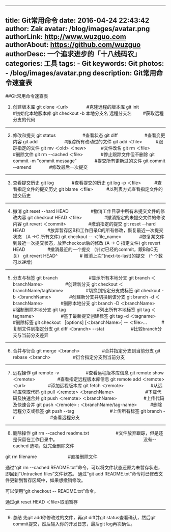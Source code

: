 
---
title: Git常用命令
date: 2016-04-24 22:43:42
author: Zak
avatar: /blog/images/avatar.png
authorLink: http://www.wuzguo.com
authorAbout: https://github.com/wuzguo
authorDesc: 一个追求进步的「十八线码农」
categories: 工具
tags: 
	- Git
keywords: Git
photos:
	- /blog/images/avatar.png
description: Git常用命令速查表
---


##Git常用命令速查表


1. 创建版本库
git clone ＜url>　　　　#克隆远程的版本库
git init　　　　　　#初始化本地版本库
git checkout -b  本地分支名  远程分支名　	　			#获取远程分支的代码

***
2. 修改和提交
git status　　　　　　#查看状态
git diff　　　　　　#查看变更内容
git add　　　　　　#跟踪所有改动过的文件
git add ＜file>　　　#跟踪指定的文件
git mv ＜old> ＜new>	　　　#文件改名
git rm ＜file>　　　　#删除文件
git rm --cached ＜file>　　　　#停止跟踪文件但不删除
git commit -m "commit message"　　　　#提交所有更新过的文件
git commit --amend　　　　#修改最后一次提交

***
3. 查看提交历史
git log　　　　#查看提交的历史
git log -p ＜file>　　　#查看指定文件的提交历史
git blame ＜file>　　　#以列表方式查看指定文件的提交历史

***
4. 撤消 
git reset --hard HEAD　　　　　#撤消工作目录中所有未提交文件的修改内容
git checkout HEAD ＜file>　　　　　#撤消指定的未提交文件的修改内容
git revert ＜commit>　　　　　#撤消指定的提交
git reset --hard HEAD　　　　　#放弃暂存区B和工作目录C的所有修改，恢复最近一次提交状态 （A ->C 所有文件)
git checkout -- ＜file_name>　　　　#恢复某文件到最近一次提交状态，放弃checkout后的修改 (A -> C 指定文件)
git revert HEAD　　　　　#撤消最近的一个提交 （针对已经的commit，跟B和C无关）
git revert HEAD^　　　　　# 撤消上次”(next-to-last)的提交 （^ 个数可以递增）

*** 

5. 分支与标签
git branch　　　　　　　#显示所有本地分支
git branch ＜branchName>　　　　　#创建新分支
git checkout ＜branchName/tagName>　　　　　#切换到指定分支或标签
git checkout -b ＜branchName>　　　　#创建新分支并切换到该分支
git branch -d ＜branchName>　　　　#删除本地分支
git branch -D ＜branchName>　　　　　#强制删除本地分支
git tag　　　　　　　#列出所有本地标签
git tag ＜tagname>　　　　　　#基于最新提交创建标签
git tag -d ＜tagname>　　　　　#删除标签
git checkout ［options] [＜branchName>] -- ＜file>...　　　 #复制文件到指定分支
git diff ＜branch> --stat　　　　　　#比较branch分支与当前分支差异

*** 
6. 合并与衍合
git merge ＜branch>　　　　　#合并指定分支到当前分支
git rebase ＜branch>　　　　　#衍合指定分支到当前分支

*** 
7. 远程操作
git remote -v　　　　　　#查看远程版本库信息
git remote show ＜remote>　　　　　#查看指定远程版本库信息
git remote add ＜remote> ＜url>　　　　　#添加远程版本库
git fetch ＜remote>　　　　　　#从远程库获取代码
git pull ＜remote> ＜branchName>　　　　　　　#下载代码及快速合并
git push ＜remote> ＜branchName>　　　　　　#上传代码及快速合并
git push ＜remote> : ＜branchName/tag-name>　　　#删除远程分支或标签
git push --tag　　　　　　　　#上传所有标签
git branch -r　　　　　　　　#查看远程分支

***
8. 删除操作
git rm --cached readme.txt　　　　　　#文件放弃跟踪，但是还是保留在工作目录中。 
　　　　　　　　　　　　　　　　　　　没有--cached 选项，就完全删除文件

git rm filename　　　　　　　#直接删除文件

通过“git rm --cached README.txt”命令，可以将文件状态还原为未暂存状态，即回到“Untracked files”文件状态。
通过“git add README.txt”命令将已修改文件更新到暂存区域中，如果想撤销修改。

可以使用“git checkout -- README.txt”命令。

通过git reset HEAD ＜file>取消暂存

***
9. 总结
先git add你修改过的文件，再git diff并git status查看确认，然后git commit提交，然后输入你的开发日志，最后git log再次确认。

